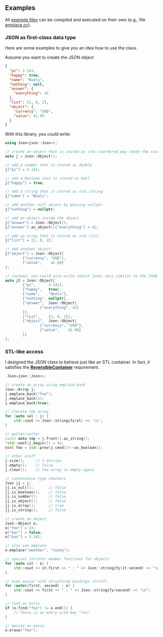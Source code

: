 ## Examples
All [example files](https://github.com/...) can be compiled and executed on their own (e.g., file [emplace.cc](https://github.com/...)).

### JSON as first-class data type

Here are some examples to give you an idea how to use the class.

Assume you want to create the JSON object

```json
{
  "pi": 3.141,
  "happy": true,
  "name": "Niels",
  "nothing": null,
  "answer": {
    "everything": 42
  },
  "list": [1, 0, 2],
  "object": {
    "currency": "USD",
    "value": 42.99
  }
}
```

With this library, you could write:

```cpp
using Json=json::Json<>;

// create an object that is stored as std::unordered_map (note the storing types can be altered by the template type)
auto j = Json::Object();

// add a number that is stored as double
j["pi"] = 3.141;

// add a Boolean that is stored as bool
j["happy"] = true;

// add a string that is stored as std::string
j["name"] = "Niels";

// add another null object by passing nullptr
j["nothing"] = nullptr;

// add an object inside the object
j["answer"] = Json::Object();
j["answer"].as_object()["everything"] = 42;

// add an array that is stored as std::list
j["list"] = {1, 0, 2};

// add another object
j["object"] = Json::Object{
        {"currency", "USD"},
        {"value",    42.99}
};

// instead, you could also write (which looks very similar to the JSON above)
auto j2 = Json::Object{
        {"pi",      3.141},
        {"happy",   true},
        {"name",    "Niels"},
        {"nothing", nullptr},
        {"answer",  Json::Object{
                {"everything", 42}
        }},
        {"list",    {1, 0, 2}},
        {"object",  Json::Object{
                {"currency", "USD"},
                {"value",    42.99}
        }}
};
```

### STL-like access

I designed the JSON class to behave just like an STL container. In fact, it satisfies the [**ReversibleContainer**](https://en.cppreference.com/w/cpp/named_req/ReversibleContainer) requirement.

```cpp
 Json=json::Json<>;

// create an array using emplace_back
Json::Array j;
j.emplace_back("foo");
j.emplace_back(1);
j.emplace_back(true);

// iterate the array
for (auto &el : j) {
    std::cout << Json::stringify(el) << '\n';
}

// getter/setter
const auto tmp = j.front().as_string();
*std::next(j.begin()) = 42;
bool foo = std::prev(j.cend())->as_boolean();

// other stuff
j.size();     // 3 entries
j.empty();    // false
j.clear();    // the array is empty again

// convenience type checkers
Json jj = j;
jj.is_null();       // false
jj.is_boolean();    // false
jj.is_number();     // false
jj.is_object();     // false
jj.is_array();      // true
jj.is_string();     // false

// create an object
Json::Object o;
o["foo"] = 23;
o["bar"] = false;
o["baz"] = 3.141;

// also use emplace
o.emplace("weather", "sunny");

// special iterator member functions for objects
for (auto &it : o) {
    std::cout << it.first << " : " << Json::stringify(it.second) << "\n";
}

// even easier with structured bindings (C++17)
for (auto&[first, second] : o) {
    std::cout << first << " : " << Json::stringify(second) << "\n";
}

// find an entry
if (o.find("foo") != o.end()) {
    // there is an entry with key "foo"
}

// delete an entry
o.erase("foo");
```
